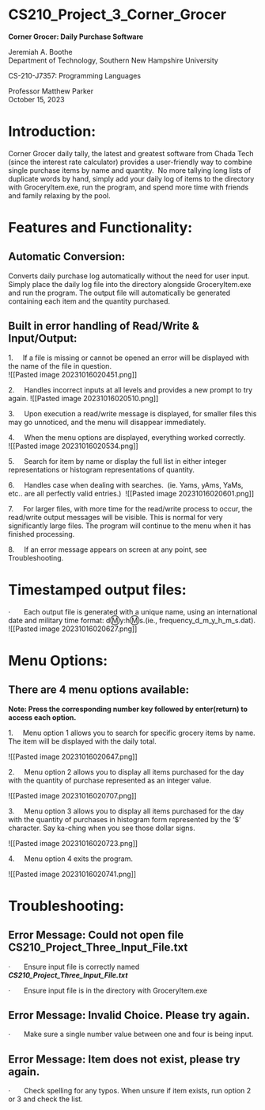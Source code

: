# CS210_Project_3_Corner_Grocer

**Corner Grocer: Daily Purchase Software**

Jeremiah A. Boothe  
Department of Technology, Southern New Hampshire University

CS-210-J7357: Programming Languages

Professor Matthew Parker  
October 15, 2023

# **Introduction:**

Corner Grocer daily tally, the latest and greatest software from Chada Tech (since the interest rate calculator) provides a user-friendly way to combine single purchase items by name and quantity.  No more tallying long lists of duplicate words by hand, simply add your daily log of items to the directory with GroceryItem.exe, run the program, and spend more time with friends and family relaxing by the pool.

# **Features and Functionality:**

## **Automatic Conversion:**

Converts daily purchase log automatically without the need for user input. Simply place the daily log file into the directory alongside GroceryItem.exe and run the program. The output file will automatically be generated containing each item and the quantity purchased.

## **Built in error handling of Read/Write & Input/Output:**

1.     If a file is missing or cannot be opened an error will be displayed with the name of the file in question.  
![[Pasted image 20231016020451.png]]

2.     Handles incorrect inputs at all levels and provides a new prompt to try again.
![[Pasted image 20231016020510.png]]

3.     Upon execution a read/write message is displayed, for smaller files this may go unnoticed, and the menu will disappear immediately. 

4.     When the menu options are displayed, everything worked correctly.  
![[Pasted image 20231016020534.png]]

5.     Search for item by name or display the full list in either integer representations or histogram representations of quantity.

6.     Handles case when dealing with searches.  (ie. Yams, yAms, YaMs, etc.. are all perfectly valid entries.)  ![[Pasted image 20231016020601.png]]

7.     For larger files, with more time for the read/write process to occur, the read/write output messages will be visible. This is normal for very significantly large files. The program will continue to the menu when it has finished processing.

8.     If an error message appears on screen at any point, see Troubleshooting.

# **Timestamped output files:**

·       Each output file is generated with a unique name, using an international date and military time format: d:m:y:h:m:s.(ie., frequency_d_m_y_h_m_s.dat). ![[Pasted image 20231016020627.png]]

# **Menu Options:**

## **There are 4 menu options available:**

**Note: Press the corresponding number key followed by enter(return) to access each option.**

1.     Menu option 1 allows you to search for specific grocery items by name. The item will be displayed with the daily total.

![[Pasted image 20231016020647.png]]

2.     Menu option 2 allows you to display all items purchased for the day with the quantity of purchase represented as an integer value.

![[Pasted image 20231016020707.png]]

3.     Menu option 3 allows you to display all items purchased for the day with the quantity of purchases in histogram form represented by the ‘$’ character. Say ka-ching when you see those dollar signs. 

![[Pasted image 20231016020723.png]]

4.     Menu option 4 exits the program.

![[Pasted image 20231016020741.png]]

# **Troubleshooting:**

## **Error Message:** **Could not open file** **CS210_Project_Three_Input_File.txt**

·       Ensure input file is correctly named **_CS210_Project_Three_Input_File.txt_**

·       Ensure input file is in the directory with GroceryItem.exe

## Error Message: Invalid Choice. Please try again.

·       Make sure a single number value between one and four is being input.

## Error Message: Item does not exist, please try again.

·       Check spelling for any typos. When unsure if item exists, run option 2 or 3 and check the list.
 
